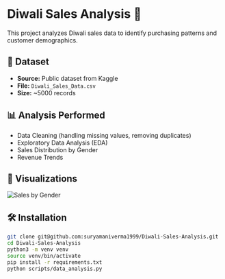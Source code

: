 # Diwali Sales Analysis 🎉

This project analyzes Diwali sales data to identify purchasing patterns and customer demographics.

## 📌 Dataset
- **Source:** Public dataset from Kaggle
- **File:** `Diwali_Sales_Data.csv`
- **Size:** ~5000 records

## 📊 Analysis Performed
- Data Cleaning (handling missing values, removing duplicates)
- Exploratory Data Analysis (EDA)
- Sales Distribution by Gender
- Revenue Trends

## 📸 Visualizations
![Sales by Gender](images/sales_by_gender.png)

## 🛠 Installation
```bash
git clone git@github.com:suryamaniverma1999/Diwali-Sales-Analysis.git
cd Diwali-Sales-Analysis
python3 -m venv venv
source venv/bin/activate
pip install -r requirements.txt
python scripts/data_analysis.py

